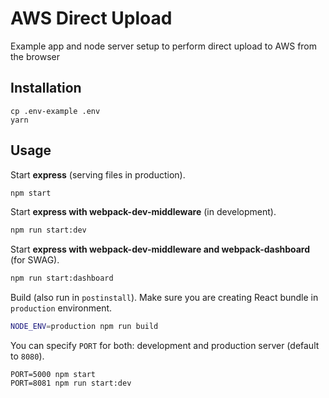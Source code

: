 # AWS Direct Upload

Example app and node server setup to perform direct upload to AWS from the browser

## Installation

```
cp .env-example .env
yarn
```

## Usage

Start **express** (serving files in production).

```bash
npm start
```

Start **express with webpack-dev-middleware** (in development).

```bash
npm run start:dev
```

Start **express with webpack-dev-middleware and webpack-dashboard** (for SWAG).

```bash
npm run start:dashboard
```

Build (also run in `postinstall`). Make sure you are creating React bundle in `production`
environment.

```bash
NODE_ENV=production npm run build
```

You can specify `PORT` for both: development and production server (default to `8080`).

```
PORT=5000 npm start
PORT=8081 npm run start:dev
```
